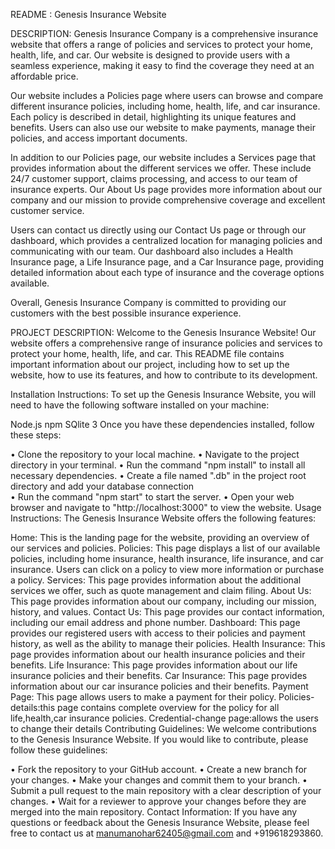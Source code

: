 README : Genesis Insurance Website
 

DESCRIPTION:
Genesis Insurance Company is a comprehensive insurance website that offers a range of policies and services to protect your home, health, life, and car. Our website is designed to provide users with a seamless experience, making it easy to find the coverage they need at an affordable price.

Our website includes a Policies page where users can browse and compare different insurance policies, including home, health, life, and car insurance. Each policy is described in detail, highlighting its unique features and benefits. Users can also use our website to make payments, manage their policies, and access important documents.

In addition to our Policies page, our website includes a Services page that provides information about the different services we offer. These include 24/7 customer support, claims processing, and access to our team of insurance experts. Our About Us page provides more information about our company and our mission to provide comprehensive coverage and excellent customer service.

Users can contact us directly using our Contact Us page or through our dashboard, which provides a centralized location for managing policies and communicating with our team. Our dashboard also includes a Health Insurance page, a Life Insurance page, and a Car Insurance page, providing detailed information about each type of insurance and the coverage options available.

Overall, Genesis Insurance Company is committed to providing our customers with the best possible insurance experience.


PROJECT DESCRIPTION:
Welcome to the Genesis Insurance Website! Our website offers a comprehensive range of insurance policies and services to protect your home, health, life, and car. This README file contains important information about our project, including how to set up the website, how to use its features, and how to contribute to its development.

Installation Instructions:
To set up the Genesis Insurance Website, you will need to have the following software installed on your machine:

Node.js
npm
 SQlite 3
Once you have these dependencies installed, follow these steps:

•	Clone the repository to your local machine.
•	Navigate to the project directory in your terminal.
•	Run the command "npm install" to install all necessary dependencies.
•	Create a file named ".db" in the project root directory and add your database connection  
•	Run the command "npm start" to start the server.
•	Open your web browser and navigate to "http://localhost:3000" to view the website.
Usage Instructions:
The Genesis Insurance Website offers the following features:

Home: This is the landing page for the website, providing an overview of our services and policies.
Policies: This page displays a list of our available policies, including home insurance, health insurance, life insurance, and car insurance. Users can click on a policy to view more information or purchase a policy.
Services: This page provides information about the additional services we offer, such as quote management and claim filing.
About Us: This page provides information about our company, including our mission, history, and values.
Contact Us: This page provides our contact information, including our email address and phone number.
Dashboard: This page provides our registered users with access to their policies and payment history, as well as the ability to manage their policies.
Health Insurance: This page provides information about our health insurance policies and their benefits.
Life Insurance: This page provides information about our life insurance policies and their benefits.
Car Insurance: This page provides information about our car insurance policies and their benefits.
Payment Page: This page allows users to make a payment for their policy.
Policies-details:this page contains complete overview for the policy for all life,health,car insurance policies.
Credential-change page:allows the users to change their details 
Contributing Guidelines:
We welcome contributions to the Genesis Insurance Website. If you would like to contribute, please follow these guidelines:

•	Fork the repository to your GitHub account.
•	Create a new branch for your changes.
•	Make your changes and commit them to your branch.
•	Submit a pull request to the main repository with a clear description of your changes.
•	Wait for a reviewer to approve your changes before they are merged into the main repository.
Contact Information:
If you have any questions or feedback about the Genesis Insurance Website, please feel free to contact us at  manumanohar62405@gmail.com and +919618293860.

